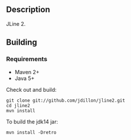Description
-----------

JLine 2.

Building
--------

### Requirements

* Maven 2+
* Java 5+

Check out and build:

    git clone git://github.com/jdillon/jline2.git
    cd jline2
    mvn install

To build the jdk14 jar:

    mvn install -Dretro
